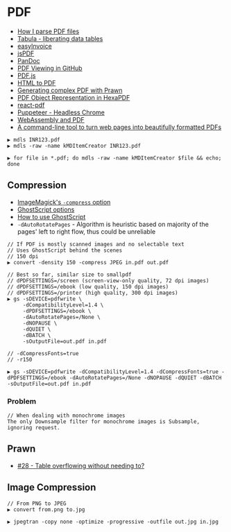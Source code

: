 # PDF

* [How I parse PDF files](https://thomaslevine.com/!/computing/parsing-pdfs/)
* [Tabula - liberating data tables](http://tabula.technology/)
* [easyInvoice](https://github.com/smhutch/easyInvoice)
* [jsPDF](https://parall.ax/products/jspdf)
* [PanDoc](http://johnmacfarlane.net/pandoc/)
* [PDF Viewing in GitHub](https://github.com/blog/1974-pdf-viewing)
* [PDF.js](https://github.com/mozilla/pdf.js)
* [HTML to PDF](https://www.designernews.co/stories/51286-html-to-pdf)
* [Generating complex PDF with Prawn](http://www.yoniweisbrod.com/generating-complex-pdf-documents-in-rails-with-prawn/)
* [PDF Object Representation in HexaPDF](https://gettalong.org/blog/2016/pdf-object-representation-in-hexapdf.html)
* [react-pdf](https://github.com/diegomura/react-pdf)
* [Puppeteer - Headless Chrome](https://try-puppeteer.appspot.com/)
* [WebAssembly and PDF](https://pspdfkit.com/blog/2017/webassembly-a-new-hope/)
* [A command-line tool to turn web pages into beautifully formatted PDFs](https://github.com/danburzo/percollate)

```
▶ mdls INR123.pdf
▶ mdls -raw -name kMDItemCreator INR123.pdf

▶ for file in *.pdf; do mdls -raw -name kMDItemCreator $file && echo; done
```

## Compression

* [ImageMagick's `-compress` option](https://www.imagemagick.org/script/command-line-options.php#compress)
* [GhostScript options](https://www.ghostscript.com/doc/9.20/VectorDevices.htm)
* [How to use GhostScript](https://www.ghostscript.com/doc/9.21/Use.htm)
* `-dAutoRotatePages` - Algorithm is heuristic based on majority of the pages' left to right flow, thus could be unreliable

```
// If PDF is mostly scanned images and no selectable text
// Uses GhostScript behind the scenes
// 150 dpi
▶ convert -density 150 -compress JPEG in.pdf out.pdf

// Best so far, similar size to smallpdf
// dPDFSETTINGS=/screen (screen-view-only quality, 72 dpi images)
// dPDFSETTINGS=/ebook (low quality, 150 dpi images)
// dPDFSETTINGS=/printer (high quality, 300 dpi images)
▶ gs -sDEVICE=pdfwrite \
     -dCompatibilityLevel=1.4 \
     -dPDFSETTINGS=/ebook \
     -dAutoRotatePages=/None \
     -dNOPAUSE \
     -dQUIET \
     -dBATCH \
     -sOutputFile=out.pdf in.pdf
     
// -dCompressFonts=true
// -r150

▶ gs -sDEVICE=pdfwrite -dCompatibilityLevel=1.4 -dCompressFonts=true -dPDFSETTINGS=/ebook -dAutoRotatePages=/None -dNOPAUSE -dQUIET -dBATCH -sOutputFile=out.pdf in.pdf
```

### Problem

```
// When dealing with monochrome images
The only Downsample filter for monochrome images is Subsample, ignoring request.
```

## Prawn

* [#28 - Table overflowing without needing to?](https://github.com/prawnpdf/prawn-table/issues/10)

## Image Compression

```
// From PNG to JPEG
▶ convert from.png to.jpg

▶ jpegtran -copy none -optimize -progressive -outfile out.jpg in.jpg
```

